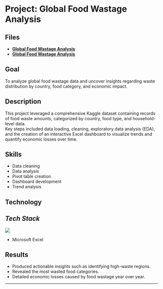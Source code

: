 # Project: Global Food Wastage Analysis


## Files
- **[Global Food Wastage Analysis](https://github.com/Ratau-Lebohang/Lebohang-Analytics-Portfolio/blob/6d6b1eebc5cca1fa8e1b5354ceb0a761c4e57630/Global%20Food%20Wastage/Global%20Food%20Wastage%20Analysis.xlsx)**
- **[Global Food Wastage Analysis](https://github.com/Ratau-Lebohang/Lebohang-Analytics-Portfolio/blob/6d6b1eebc5cca1fa8e1b5354ceb0a761c4e57630/Global%20Food%20Wastage/Power%20BI%20Global%20Food%20Wastage.png)**


## Goal
To analyze global food wastage data and uncover insights regarding waste distribution by country, food category, and economic impact.

##  Description
This project leveraged a comprehensive Kaggle dataset containing records of food waste amounts, categorized by country, food type, and household-level data.  
Key steps included data loading, cleaning, exploratory data analysis (EDA), and the creation of an interactive Excel dashboard to visualize trends and quantify economic losses over time.

##  Skills
- Data cleaning
- Data analysis
- Pivot table creation
- Dashboard development
- Trend analysis

##  Technology
## *Tech Stack*
<p align="left">
   <img src="https://img.shields.io/badge/Excel-217346?style=for-the-badge&logo=microsoft-excel&logoColor=white"/>
</p>

- Microsoft Excel

## Results
- Produced actionable insights such as identifying high-waste regions.
- Revealed the most wasted food categories.
- Detailed economic losses caused by food wastage year over year.

---

